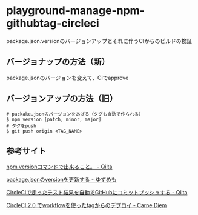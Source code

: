 # playground-manage-npm-githubtag-circleci
package.json.versionのバージョンアップとそれに伴うCIからのビルドの検証


## バージョナップの方法（新）
package.jsonのバージョンを変えて、CIでapprove


## バージョンアップの方法（旧）

```
# packake.jsonのバージョンをあげる（タグも自動で作られる）
$ npm version [patch, minor, major]
# タグをpush
$ git push origin <TAG_NAME>
```

## 参考サイト
[npm versionコマンドで出来ること。 - Qiita](https://qiita.com/minamo173/items/8b8b27bc6ecd17ad925e)

[package.jsonのversionを更新する - ゆずめも](https://yuzu441.hateblo.jp/entry/2018/03/23/213638)

[CircleCIで走ったテスト結果を自動でGitHubにコミットプッシュする - Qiita](https://qiita.com/yousan/items/08de8c3b81b21a57bd5c)

[CircleCI 2.0 でworkflowを使ったtagからのデプロイ - Carpe Diem](https://christina04.hatenablog.com/entry/circleci-workflow)